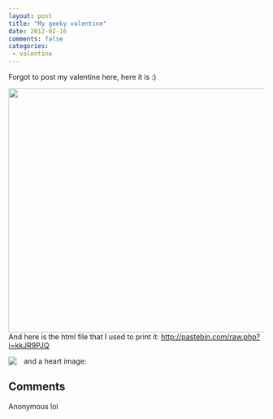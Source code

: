 ```yaml
---
layout: post
title: "My geeky valentine"
date: 2012-02-16
comments: false
categories:
 - valentine
---
```



Forgot to post my valentine here, here it is :)

<a href="http://cs5241.vk.com/u1564858/-14/z_53e0ebca.jpg" imageanchor="1" style="margin-bottom: 1em; margin-right: 1em;"><img border="0" height="480" src="http://cs5241.vk.com/u1564858/-14/z_53e0ebca.jpg" width="640" /></a>
And here is the html file that I used to print it:
<a href="http://pastebin.com/raw.php?i=kkJR9PJQ">http://pastebin.com/raw.php?i=kkJR9PJQ</a>

and a heart image:
<a href="http://4.bp.blogspot.com/-Z58ApA-eho8/Tz5yeyaT69I/AAAAAAAADU0/vMjtuEEbTzo/s1600/heart.png" imageanchor="1" style="clear: left; float: left; margin-bottom: 1em; margin-right: 1em;"><img border="0" src="http://4.bp.blogspot.com/-Z58ApA-eho8/Tz5yeyaT69I/AAAAAAAADU0/vMjtuEEbTzo/s1600/heart.png" /></a>
<h2>Comments</h2>


Anonymous
lol
